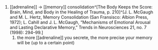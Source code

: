 1. [[adrenaline]] → [[memory]] consolidation^[The Body Keeps the Score: Brain, Mind, and Body in the Healing of Trauma, p. 210]^[J. L. McGaugh and M. L. Hertz, Memory Consolidation (San Fransisco: Albion Press, 1972); L. Cahill and J. L. McGaugh, “Mechanisms of Emotional Arousal and Lasting Declarative Memory,” Trends in Neurosciences 21, no. 7 (1998): 294–99.]
	1. the more [[adrenaline]] you secrete, the more precise your memory will be (up to a certain point)
